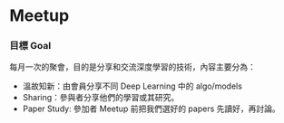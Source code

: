 # Meetup

### 目標 Goal
每月一次的聚會，目的是分享和交流深度學習的技術，內容主要分為：
- 溫故知新：由會員分享不同 Deep Learning 中的 algo/models
- Sharing：參與者分享他們的學習或其研究。
- Paper Study: 參加者 Meetup 前把我們選好的 papers 先讀好，再討論。
